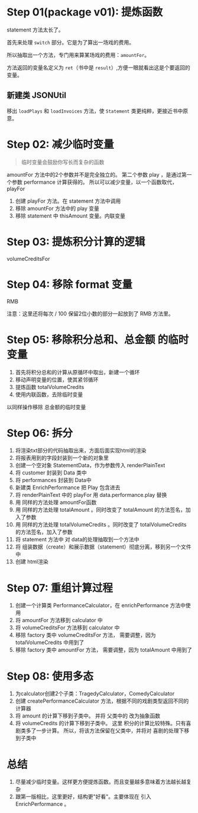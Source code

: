 # Step 01(package v01): 提炼函数
statement 方法太长了。

首先来处理 `switch` 部分。它是为了算出一场戏的费用。

所以抽取出一个方法，专门用来算某场戏的费用：`amountFor`。

方法返回的变量名定义为 `ret`（书中是 `result`）,方便一眼就看出这是个要返回的变量。

## 新建类 JSONUtil
移出 `loadPlays` 和 `loadInvoices` 方法，使 `Statement` 类更纯粹，更接近书中原意。

# Step 02: 减少临时变量
> 临时变量会鼓励你写长而复杂的函数
>

amountFor 方法中的2个参数并不是完全独立的。
第二个参数 play ，是通过第一个参数 performance 计算获得的。
所以可以减少变量，以一个函数取代，playFor

1. 创建 playFor 方法。在 statement 方法中调用
2. 移除 amountFor 方法中的 play 变量
3. 移除 statement 中 thisAmount 变量。内联变量

# Step 03: 提炼积分计算的逻辑
volumeCreditsFor

# Step 04: 移除 format 变量
RMB

注意：这里还将每次 / 100 保留2位小数的部分一起放到了 RMB 方法里。

# Step 05: 移除积分总和、总金额 的临时变量
1. 首先将积分总和的计算从原循环中取出，新建一个循环
2. 移动声明变量的位置，使其紧邻循环
3. 提炼函数 totalVolumeCredits
4. 使用内联函数，去除临时变量

以同样操作移除 总金额的临时变量

# Step 06: 拆分
1. 将渲染txt部分的代码抽取出来，方面后面实现html的渲染
2. 将报表用到的字段封装到一个新的对象里
3. 创建一个空对象 StatementData，作为参数传入 renderPlainText
4. 将 customer 封装到 Data 类中
5. 将 performances 封装到 Data中
6. 新建类 EnrichPerformance 把 Play 包含进去
7. 将 renderPlainText 中的 playFor 用 data.performance.play 替换
8. 用 同样的方法处理 amountFor函数
9. 用 同样的方法处理 totalAmount 。同时改变了 totalAmount 的方法签名，加入了参数
9. 用 同样的方法处理 totalVolumeCredits 。同时改变了 totalVolumeCredits 的方法签名，加入了参数
9. 将 statement 方法中 对 data的处理抽取到一个方法中
9. 将 组装数据（create）和展示数据（statement）彻底分离，移到另一个文件中
9. 创建 html渲染

# Step 07: 重组计算过程
1. 创建一个计算类 PerformanceCalculator，在  enrichPerformance 方法中使用
1. 将 amountFor 方法移到 calculator 中
1. 将 volumeCreditsFor 方法移到 calculator 中
1. 移除 factory 类中 volumeCreditsFor 方法，
需要调整，因为 totalVolumeCredits 中用到了
1. 移除 factory 类中 amountFor 方法，
需要调整，因为 totalAmount 中用到了

# Step 08: 使用多态
1. 为calculator创建2个子类：TragedyCalculator，ComedyCalculator
1. 创建 createPerformanceCalculator 方法，根据不同的戏剧类型返回不同的计算器
1. 将 amount 的计算下移到子类中。 并将 父类中的 改为抽象函数
1. 将 volumeCredits 的计算下移到子类中。
这里 积分的计算比较特殊。只有喜剧类多了一步计算。
所以，将该方法保留在父类中，并将对 喜剧的处理下移到子类中

# 总结
1. 尽量减少临时变量。这样更方便提炼函数。而且变量越多意味着方法越长越复杂
1. 跟第一版相比，这里更好，结构更"好看"。主要体现在 引入 EnrichPerformance 。